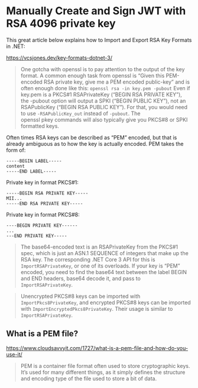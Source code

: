 # Manually Create and Sign JWT with RSA 4096 private key

This great article below explains how to Import and Export RSA Key Formats in .NET:

https://vcsjones.dev/key-formats-dotnet-3/

> One gotcha with openssl is to pay attention to the output of the key format. A common enough task from openssl is “Given this PEM-encoded RSA private key, give me a PEM encoded public-key” and is often enough done like this: `openssl rsa -in key.pem -pubout` Even if key.pem is a PKCS#1 RSAPrivateKey (“BEGIN RSA PRIVATE KEY”), the -pubout option will output a SPKI (“BEGIN PUBLIC KEY”), not an RSAPublicKey (“BEGIN RSA PUBLIC KEY”). For that, you would need to use `-RSAPublicKey_out` instead of `-pubout`. The openssl pkey commands will also typically give you PKCS#8 or SPKI formatted keys.

Often times RSA keys can be described as “PEM” encoded, but that is already ambiguous as to how the key is actually encoded. PEM takes the form of:
```
-----BEGIN LABEL-----
content
-----END LABEL-----
```
Private key in format PKCS#1:
```
-----BEGIN RSA PRIVATE KEY-----
MII...
-----END RSA PRIVATE KEY-----
```
Private key in format PKCS#8:
```
----BEGIN PRIVATE KEY------
...
---END PRIVATE KEY-----
```

> The base64-encoded text is an RSAPrivateKey from the PKCS#1 spec, which is just an ASN.1 SEQUENCE of integers that make up the RSA key. The corresponding .NET Core 3 API for this is `ImportRSAPrivateKey`, or one of its overloads. If your key is “PEM” encoded, you need to find the base64 text between the label BEGIN and END headers, base64 decode it, and pass to `ImportRSAPrivateKey`.

> Unencrypted PKCS#8 keys can be imported with `ImportPkcs8PrivateKey`, and encrypted PKCS#8 keys can be imported with `ImportEncryptedPkcs8PrivateKey`. Their usage is similar to `ImportRSAPrivateKey`.

## What is a PEM file?

https://www.cloudsavvyit.com/1727/what-is-a-pem-file-and-how-do-you-use-it/

> PEM is a container file format often used to store cryptographic keys. It’s used for many different things, as it simply defines the structure and encoding type of the file used to store a bit of data.
